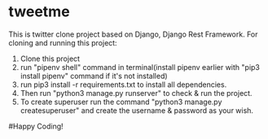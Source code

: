 # tweetme
This is twitter clone project based on Django, Django Rest Framework.
For cloning and running this project:
1. Clone this project
2. run "pipenv shell" command in terminal(install pipenv earlier with "pip3 install pipenv" command if it's not installed)
3. run pip3 install -r requirements.txt to install all dependencies.
4. Then run "python3 manage.py runserver" to check & run the project.
5. To create superuser run the command "python3 manage.py createsuperuser" and create the username & password as your wish.

#Happy Coding!
